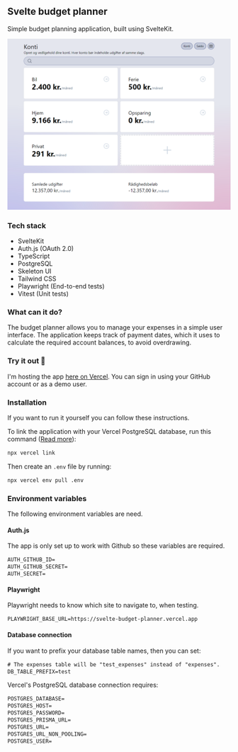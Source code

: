 ## Svelte budget planner

Simple budget planning application, built using SvelteKit.

<img src="screenshot_01.png" alt="Screenshot of the accounts page">

### Tech stack

- SvelteKit
- Auth.js (OAuth 2.0)
- TypeScript
- PostgreSQL
- Skeleton UI
- Tailwind CSS
- Playwright (End-to-end tests)
- Vitest (Unit tests)

### What can it do?

The budget planner allows you to manage your expenses in a simple user interface. The application keeps track of payment dates, which it uses to calculate the required account balances, to avoid overdrawing.

### Try it out 🚀

I'm hosting the app [here on Vercel](https://svelte-budget-planner.vercel.app/). You can sign in using your GitHub account or as a demo user.

### Installation

If you want to run it yourself you can follow these instructions.

To link the application with your Vercel PostgreSQL database, run this command
([Read more](https://vercel.com/docs/cli)):

```bash
npx vercel link
```

Then create an `.env` file by running:

```bash
npx vercel env pull .env
```

### Environment variables

The following environment variables are need.

#### Auth.js

The app is only set up to work with Github so these variables are required.

```
AUTH_GITHUB_ID=
AUTH_GITHUB_SECRET=
AUTH_SECRET=
```

#### Playwright

Playwright needs to know which site to navigate to, when testing.

```
PLAYWRIGHT_BASE_URL=https://svelte-budget-planner.vercel.app
```

#### Database connection

If you want to prefix your database table names, then you can set:

```
# The expenses table will be "test_expenses" instead of "expenses".
DB_TABLE_PREFIX=test
```

Vercel's PostgreSQL database connection requires:

```
POSTGRES_DATABASE=
POSTGRES_HOST=
POSTGRES_PASSWORD=
POSTGRES_PRISMA_URL=
POSTGRES_URL=
POSTGRES_URL_NON_POOLING=
POSTGRES_USER=
```
